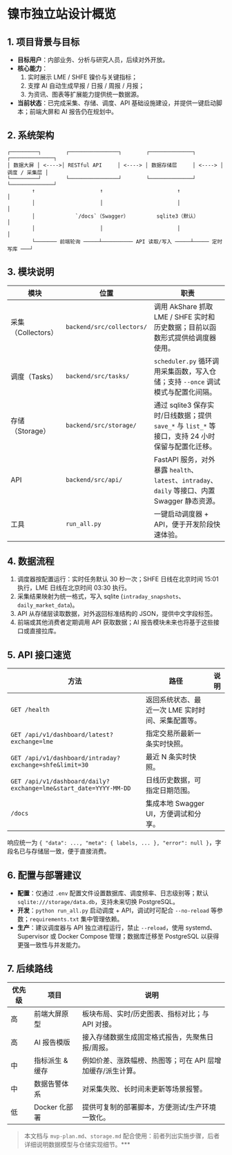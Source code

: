 # 镍市独立站设计概览

## 1. 项目背景与目标
- **目标用户**：内部业务、分析与研究人员，后续对外开放。
- **核心能力**：
  1. 实时展示 LME / SHFE 镍价与关键指标；
  2. 支撑 AI 自动生成早报 / 日报 / 周报 / 月报；
  3. 为资讯、图表等扩展能力提供统一数据源。
- **当前状态**：已完成采集、存储、调度、API 基础设施建设，并提供一键启动脚本；前端大屏和 AI 报告仍在规划中。

## 2. 系统架构
```
┌─────────┐        ┌────────────────┐        ┌──────────────┐        ┌──────────────┐
│ 数据大屏 │ <---->│ RESTful API     │ <----> │ 数据存储层     │ <----> │ 调度 / 采集层 │
└─────────┘        └────────────────┘        └──────────────┘        └──────────────┘
        ↑                     ↑                        ↑                        │
        │                     │                        │                        │
        │             `/docs`（Swagger）         sqlite3（默认）                │
        │                     │                        │                        │
        └─────── 前端轮询 ─────┴────────── API 读取/写入 ─────┴───── 定时写库 ───┘
```

## 3. 模块说明
| 模块 | 位置 | 职责 |
| --- | --- | --- |
| 采集（Collectors） | `backend/src/collectors/` | 调用 AkShare 抓取 LME / SHFE 实时和历史数据；目前以函数形式提供给调度器使用。 |
| 调度（Tasks） | `backend/src/tasks/` | `scheduler.py` 循环调用采集函数，写入仓储；支持 `--once` 调试模式与配置化间隔。 |
| 存储（Storage） | `backend/src/storage/` | 通过 sqlite3 保存实时/日线数据；提供 `save_*` 与 `list_*` 等接口，支持 24 小时保留与配置化迁移。 |
| API | `backend/src/api/` | FastAPI 服务，对外暴露 `health`、`latest`、`intraday`、`daily` 等接口、内置 Swagger 静态资源。 |
| 工具 | `run_all.py` | 一键启动调度器 + API，便于开发阶段快速体验。 |

## 4. 数据流程
1. 调度器按配置运行：实时任务默认 30 秒一次；SHFE 日线在北京时间 15:01 执行，LME 日线在北京时间 03:30 执行。
2. 采集结果映射为统一格式，写入 sqlite (`intraday_snapshots`、`daily_market_data`)。
3. API 从存储层读取数据，对外返回标准结构的 JSON，提供中文字段标签。
4. 前端或其他消费者定期调用 API 获取数据；AI 报告模块未来也将基于这些接口或直接拉库。

## 5. API 接口速览
| 方法 | 路径 | 说明 |
| --- | --- | --- |
| `GET /health` | 返回系统状态、最近一次 LME 实时时间、采集配置等。 |
| `GET /api/v1/dashboard/latest?exchange=lme` | 指定交易所最新一条实时快照。 |
| `GET /api/v1/dashboard/intraday?exchange=shfe&limit=30` | 最近 N 条实时快照。 |
| `GET /api/v1/dashboard/daily?exchange=lme&start_date=YYYY-MM-DD` | 日线历史数据，可指定日期范围。 |
| `/docs` | 集成本地 Swagger UI，方便调试和分享。 |

响应统一为 `{ "data": ..., "meta": { labels, ... }, "error": null }`，字段名已与存储层一致，便于直接消费。

## 6. 配置与部署建议
- **配置**：仅通过 `.env` 配置文件设置数据库、调度频率、日志级别等；默认 `sqlite:///storage/data.db`，支持未来切换 PostgreSQL。
- **开发**：`python run_all.py` 启动调度 + API，调试时可配合 `--no-reload` 等参数；`requirements.txt` 集中管理依赖。
- **生产**：建议调度器与 API 独立进程运行，禁止 `--reload`，使用 systemd、Supervisor 或 Docker Compose 管理；数据库迁移至 PostgreSQL 以获得更强一致性与并发能力。

## 7. 后续路线
| 优先级 | 项目 | 说明 |
| --- | --- | --- |
| 高 | 前端大屏原型 | 板块布局、实时/历史图表、指标对比；与 API 对接。 |
| 高 | AI 报告模版 | 接入存储数据生成固定格式报告，先聚焦日报/周报。 |
| 中 | 指标派生 & 缓存 | 例如价差、涨跌幅榜、热图等；可在 API 层增加缓存/派生计算。 |
| 中 | 数据告警体系 | 对采集失败、长时间未更新等场景报警。 |
| 低 | Docker 化部署 | 提供可复制的部署脚本，方便测试/生产环境一致化。 |

> 本文档与 `mvp-plan.md`、`storage.md` 配合使用：前者列出实施步骤，后者详细说明数据模型与仓储实现细节。***
